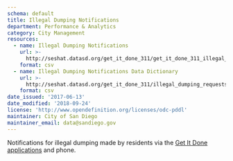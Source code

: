 ```yaml
---
schema: default
title: Illegal Dumping Notifications
department: Performance & Analytics
category: City Management
resources:
  - name: Illegal Dumping Notifications
    url: >-
      http://seshat.datasd.org/get_it_done_311/get_it_done_311_illegal_dumping_requests_datasd.csv
    format: csv
  - name: Illegal Dumping Notifications Data Dictionary
    url: >-
      http://seshat.datasd.org/get_it_done_311/illegal_dumping_requests_dictionary_datasd.csv
    format: csv
date_issued: '2017-06-13'
date_modified: '2018-09-24'
license: 'http://www.opendefinition.org/licenses/odc-pddl'
maintainer: City of San Diego
maintainer_email: data@sandiego.gov
---
```

Notifications for illegal dumping made by residents via the
<a href="https://www.sandiego.gov/get-it-done" target="_blank" rel="noopener">
Get It Done applications</a> and phone.
